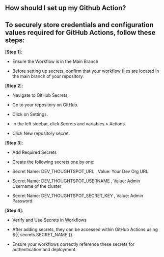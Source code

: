 
## How should I set up my Github Action?
## To securely store credentials and configuration values required for GitHub Actions, follow these steps:

[__Step 1__]:
- Ensure the Workflow is in the Main Branch

- Before setting up secrets, confirm that your workflow files are located in the main branch of your repository.

[__Step 2__]: 
- Navigate to GitHub Secrets

- Go to your repository on GitHub.

- Click on Settings.

- In the left sidebar, click Secrets and variables > Actions.

- Click New repository secret.

[__Step 3__]: 

- Add Required Secrets
  
- Create the following secrets one by one:

- Secret Name: DEV_THOUGHTSPOT_URL , Value: Your Dev Org URL

- Secret Name: DEV_THOUGHTSPOT_USERNAME , Value: Admin Username of the cluster

- Secret Name: DEV_THOUGHTSPOT_SECRET_KEY , Value: Admin Password

[__Step 4__]: 
- Verify and Use Secrets in Workflows

- After adding secrets, they can be accessed within GitHub Actions using ${{ secrets.SECRET_NAME }}.

- Ensure your workflows correctly reference these secrets for authentication and deployment.
